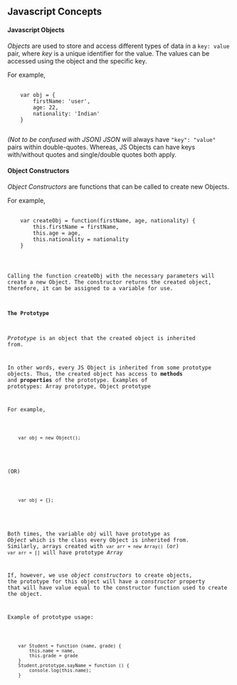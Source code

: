 ## Javascript Concepts


#### Javascript Objects

*Objects* are used to store and access different types of data in a <code>key: value</code> pair, where *key* is a unique identifier for the value.
The values can be accessed using the object and the specific key.

For example,
<pre>
  <code>
    var obj = {
        firstName: 'user',
        age: 22,
        nationality: 'Indian'
    }
  </code>
</pre>

*(Not to be confused with JSON)*
*JSON* will always have <code>"key": "value"</code> pairs within double-quotes. Whereas, JS Objects can have keys with/without quotes and single/double quotes both
apply.


#### Object Constructors

*Object Constructors* are functions that can be called to create new Objects.

For example,
<pre>
  <code>
    var createObj = function(firstName, age, nationality) {
        this.firstName = firstName,
        this.age = age,
        this.nationality = nationality
    }
</pre>

Calling the function createObj with the necessary parameters will create a new Object. The constructor returns the created object, therefore, it can be assigned
to a variable for use.


#### The Prototype

*Prototype* is an object that the created object is inherited from. 

In other words, every JS Object is inherited from some prototype objects. Thus, the created object has access to **methods** and **properties** of the prototype.
Examples of prototypes: Array prototype, Object prototype

For example, 
<pre>
  <code>
    var obj = new Object();
  </code>
</pre>

(OR)

<pre>
  <code>
    var obj = {};
  </code>
</pre>
Both times, the variable *obj* will have prototype as *Object* which is the class every Object is inherited from.
Similarly, arrays created with <code>var arr = new Array()</code> (or) <code>var arr = []</code> will have prototype *Array*

If, however, we use *object constructors* to create objects, the prototype for this object will have a *constructor* property that will have value equal to the constructor function used to create the object.

Example of prototype usage:
<pre>
  <code>
    var Student = function (name, grade) {
        this.name = name,
        this.grade = grade
    }
    Student.prototype.sayName = function () {
        console.log(this.name);
    }
  </code>
</pre>
